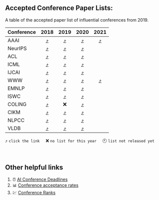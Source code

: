 ## Accepted Conference Paper Lists:
A table of the accepted paper list of influential conferences from 2019.

| **Conference** | 2018 | 2019 | 2020 | 2021 |
| :----------| :----:| :----:| :----:| :----:|
| AAAI       | [:arrow_heading_up:](https://aaai.org/Conferences/AAAI-18/wp-content/uploads/2017/12/AAAI-18-Accepted-Paper-List.Web_.pdf) |[:arrow_heading_up:](https://aaai.org/Conferences/AAAI-19/wp-content/uploads/2018/11/AAAI-19_Accepted_Papers.pdf) | [:arrow_heading_up:](https://aaai.org/Conferences/AAAI-20/wp-content/uploads/2020/01/AAAI-20-Accepted-Paper-List.pdf) | [:arrow_heading_up:](https://aaai.org/Conferences/AAAI-21/wp-content/uploads/2020/12/AAAI-21_Accepted-Paper-List.Main_.Technical.Track_.pdf) |
| NeurIPS       | [:arrow_heading_up:](http://csml.stats.ox.ac.uk/news/2018-11-08-nips-papers/) |[:arrow_heading_up:](https://papers.nips.cc/book/advances-in-neural-information-processing-systems-32-2019) | [:arrow_heading_up:](https://neurips.cc/Conferences/2020/AcceptedPapersInitial) | |
| ACL      | [:arrow_heading_up:](https://acl2018.org/programme/papers/) |[:arrow_heading_up:](https://www.aclweb.org/anthology/volumes/P19-1/) | [:arrow_heading_up:](https://acl2020.org/program/accepted/) | |
| ICML | [:arrow_heading_up:](https://icml.cc/Conferences/2018/Schedule?type=Poster) |[:arrow_heading_up:](https://www.idiap.ch/~katharas/pages/accepted-papers-at-icml-2019.html) | [:arrow_heading_up:](https://icml.cc/Conferences/2020/Schedule?type=Poster) | |
| IJCAI | [:arrow_heading_up:](https://www.ijcai-18.org/accepted-papers/index.html) |[:arrow_heading_up:](https://www.ijcai19.org/accepted-papers.html) | [:arrow_heading_up:](http://static.ijcai.org/2020-accepted_papers.html) | |
| WWW |[:arrow_heading_up:](https://www2018.thewebconf.org/proceedings/) | [:arrow_heading_up:](https://www2019.thewebconf.org/accepted-papers) | [:arrow_heading_up:](https://dl.acm.org/action/showFmPdf?doi=10.1145%2F3366423) | [:arrow_heading_up:](https://www2021.thewebconf.org/program/papers/) |
| EMNLP |[:arrow_heading_up:](https://www.aclweb.org/anthology/events/emnlp-2018/) | [:arrow_heading_up:](https://github.com/roomylee/EMNLP-2019-Papers) | [:arrow_heading_up:](https://2020.emnlp.org/papers/main) | |
| ISWC | [:arrow_heading_up:](http://iswc2018.semanticweb.org/accepted-papers/index.html) |[:arrow_heading_up:](https://iswc2019.semanticweb.org/accepted-papers/) | [:arrow_heading_up:](https://iswc2020.semanticweb.org/program/accepted-papers/) | |
| COLING |[:arrow_heading_up:](https://coling2018.org/index.html%3Fp=1556.html) | :x: | [:arrow_heading_up:](https://coling2020.org/pages/accepted_papers_main_conference.html) | |
| CIKM |[:arrow_heading_up:](https://dblp.org/db/conf/cikm/cikm2018) | [:arrow_heading_up:](https://dblp.org/db/conf/cikm/cikm2019.html) | [:arrow_heading_up:](https://www.cikm2020.org/accepted-papers/accepted-research-papers/) | |
| NLPCC | [:arrow_heading_up:](http://tcci.ccf.org.cn/conference/2018/acceptpapers.php) |[:arrow_heading_up:](http://tcci.ccf.org.cn/conference/2019/acceptpapers.php) | [:arrow_heading_up:](http://tcci.ccf.org.cn/conference/2020/acceptpapers.php) | |
| VLDB |[:arrow_heading_up:](http://vldb2018.lncc.br/call-for-research-track.html) | [:arrow_heading_up:](https://vldb.org/2019/?papers-research) | [:arrow_heading_up:](https://vldb2020.org/accepted-papers.html) | |
 
:arrow_heading_up: `click the link` &nbsp; &nbsp;  :x: `no list for this year` &nbsp; &nbsp;  :clock10: `list not released yet`

<br>

## Other helpful links 
1. :alarm_clock: [AI Conference Deadlines](https://aideadlin.es/?sub=ML,NLP,DM)
2. :bar_chart: [Conference acceptance rates](https://aclweb.org/aclwiki/Conference_acceptance_rates)
3. :chart: [Conference Ranks](http://www.conferenceranks.com/#)

